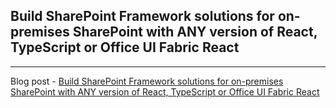 ## Build SharePoint Framework solutions for on-premises SharePoint with ANY version of React, TypeScript or Office UI Fabric React

--- 
Blog post - [Build SharePoint Framework solutions for on-premises SharePoint with ANY version of React, TypeScript or Office UI Fabric React](https://spblog.net/post/2019/08/08/build-sharepoint-framework-solutions-for-on-premises-sharepoint-with-any-version-of-react-typescript-or-office-ui-fabric-react)
